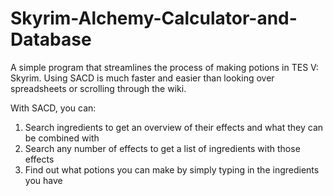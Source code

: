 # Skyrim-Alchemy-Calculator-and-Database
A simple program that streamlines the process of making potions in TES V: Skyrim.
Using SACD is much faster and easier than looking over spreadsheets or scrolling through the wiki.

With SACD, you can:
1. Search ingredients to get an overview of their effects and what they can be combined with
2. Search any number of effects to get a list of ingredients with those effects
3. Find out what potions you can make by simply typing in the ingredients you have
